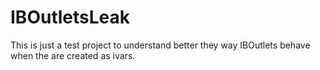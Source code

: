 IBOutletsLeak
=============

This is just a test project to understand better they way IBOutlets behave when the are created as ivars.
